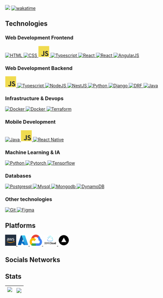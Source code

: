 ![](https://komarev.com/ghpvc/?username=MrCycler&color=blue)
[![wakatime](https://wakatime.com/badge/user/f58982f1-ea2a-49f4-9590-66fec5a145c0.svg)](https://wakatime.com/@f58982f1-ea2a-49f4-9590-66fec5a145c0)

## Technologies

### Web Development Frontend

<div align="left">
<a href="https://developer.mozilla.org/es/docs/Web/HTML" target="_blank" rel="noreferrer">
    <img src="https://cdn-icons-png.flaticon.com/512/732/732212.png" width="36" height="36" alt="HTML" />
</a>
<a href="https://developer.mozilla.org/es/docs/Web/CSS" target="_blank" rel="noreferrer">
    <img src="https://static-00.iconduck.com/assets.00/file-type-css-icon-902x1024-dqy5inwy.png" width="36" height="36" alt="CSS" />
</a>
<a href="https://developer.mozilla.org/es/docs/Web/JavaScript" target="_blank" rel="noreferrer">
    <img src="https://raw.githubusercontent.com/devicons/devicon/master/icons/javascript/javascript-original.svg" width="36" height="36" alt="JS" />
</a>
<a href="https://www.typescriptlang.org/" target="_blank" rel="noreferrer">
    <img src="https://cdn.worldvectorlogo.com/logos/typescript.svg" width="36" height="36" alt="Typescript" />
</a>
<a href="https://es.react.dev/" target="_blank" rel="noreferrer">
    <img src="https://raw.githubusercontent.com/danielcranney/readme-generator/main/public/icons/skills/react-colored.svg" width="36" height="36" alt="React" />
</a>
<a href="https://es.react.dev/" target="_blank" rel="noreferrer">
    <img src="https://raw.githubusercontent.com/danielcranney/readme-generator/main/public/icons/skills/nextjs-colored.svg" width="36" height="36" alt="React" />
</a>
<a href="https://angular.dev/" target="_blank" rel="noreferrer">
    <img src="https://raw.githubusercontent.com/danielcranney/readme-generator/main/public/icons/skills/angularjs-colored.svg" width="36" height="36" alt="AngularJS" />
</a>
</div>

### Web Development Backend

<div align="left">
<a href="https://developer.mozilla.org/es/docs/Web/JavaScript" target="_blank" rel="noreferrer">
    <img src="https://raw.githubusercontent.com/devicons/devicon/master/icons/javascript/javascript-original.svg" width="36" height="36" alt="JS"/>
</a>
<a href="https://www.typescriptlang.org/" target="_blank" rel="noreferrer">
    <img src="https://cdn.worldvectorlogo.com/logos/typescript.svg" width="36" height="36" alt="Typescript" />
</a>
<a href="https://nodejs.org/" target="_blank" rel="noreferrer">
    <img src="https://raw.githubusercontent.com/danielcranney/readme-generator/main/public/icons/skills/nodejs-colored.svg" width="36" height="36" alt="NodeJS"/>
</a>
<a href="https://nestjs.com/" target="_blank" rel="noreferrer">
    <img src="https://raw.githubusercontent.com/danielcranney/readme-generator/main/public/icons/skills/nestjs-colored.svg" width="36" height="36" alt="NestJS"/>
</a>
<a href="https://www.python.org/" target="_blank" rel="noreferrer">
    <img src="https://raw.githubusercontent.com/danielcranney/readme-generator/main/public/icons/skills/python-colored.svg" width="36" height="36" alt="Python"/>
</a>
<a href="https://www.djangoproject.com/" target="_blank" rel="noreferrer">
    <img src="https://seeklogo.com/images/D/django-logo-4C5ECF7036-seeklogo.com.png" width="36" height="36" alt="Django"/>
</a>
<a href="https://www.django-rest-framework.org/" target="_blank" rel="noreferrer">
    <img src="https://storage.caktusgroup.com/media/blog-images/drf-logo2.png" width="50" height="36" alt="DRF"/>
</a>
<a href="https://www.java.com/" target="_blank" rel="noreferrer">
    <img src="https://raw.githubusercontent.com/danielcranney/readme-generator/main/public/icons/skills/java-colored.svg" width="36" height="36" alt="Java"/>
</a>
</div>

### Infrastructure & Devops

<div align="left">

<a href="https://www.docker.com/" target="_blank" rel="noreferrer">
    <img src="https://raw.githubusercontent.com/danielcranney/readme-generator/main/public/icons/skills/docker-colored.svg" width="36" height="36" alt="Docker"/>
</a>
<a href="https://www.docker.com/" target="_blank" rel="noreferrer">
    <img src="https://encrypted-tbn0.gstatic.com/images?q=tbn:ANd9GcRPKA-U9m5BxYQDF1O7atMfj9EMMXEoGu4t0Q&s" width="36" height="36" alt="Docker"/>
</a>
<a href="https://www.terraform.io/" target="_blank" rel="noreferrer">
    <img src="https://static-00.iconduck.com/assets.00/file-type-terraform-icon-455x512-csyun60o.png" width="36" height="36" alt="Terraform"/>
</a>
</div>

### Mobile Development

<div align="left">
<a href="https://www.java.com/" target="_blank" rel="noreferrer">
    <img src="https://raw.githubusercontent.com/danielcranney/readme-generator/main/public/icons/skills/java-colored.svg" width="36" height="36" alt="Java"/>
</a>
<a href="https://developer.mozilla.org/es/docs/Web/JavaScript" target="_blank" rel="noreferrer">
    <img src="https://raw.githubusercontent.com/devicons/devicon/master/icons/javascript/javascript-original.svg" width="36" height="36" alt="JS"/>
</a>
<a href="https://reactnative.dev/" target="_blank" rel="noreferrer">
    <img src="https://raw.githubusercontent.com/danielcranney/readme-generator/main/public/icons/skills/react-colored.svg" width="36" height="36" alt="React Native" />
</a>
</div>

### Machine Learning & IA

<div align="left">
<a href="https://www.python.org/" target="_blank" rel="noreferrer">
    <img src="https://raw.githubusercontent.com/danielcranney/readme-generator/main/public/icons/skills/python-colored.svg" width="36" height="36" alt="Python"/>
</a>
<a href="https://pytorch.org/" target="_blank" rel="noreferrer">
    <img src="https://raw.githubusercontent.com/danielcranney/readme-generator/main/public/icons/skills/pytorch-colored.svg" width="36" height="36" alt="Pytorch"/>
</a>
<a href="https://www.tensorflow.org/" target="_blank" rel="noreferrer">
    <img src="https://miro.medium.com/v2/resize:fit:1000/1*Pgx0qBpKHFehtZj1K_yXCw.png" width="36" height="36" alt="Tensorflow"/>
</a>
</div>

### Databases

<div align="left">
<a href="https://www.postgresql.org/" target="_blank" rel="noreferrer">
    <img src="https://raw.githubusercontent.com/danielcranney/readme-generator/main/public/icons/skills/postgresql-colored.svg" width="36" height="36" alt="Postgresql"/>
</a>
<a href="https://www.mysql.com/" target="_blank" rel="noreferrer">
    <img src="https://raw.githubusercontent.com/danielcranney/readme-generator/main/public/icons/skills/mysql-colored.svg" width="36" height="36" alt="Mysql"/>
</a>
<a href="https://www.mongodb.com/" target="_blank" rel="noreferrer">
    <img src="https://raw.githubusercontent.com/danielcranney/readme-generator/main/public/icons/skills/mongodb-colored.svg" width="36" height="36" alt="Mongodb"/>
</a>
<a href="https://aws.amazon.com/dynamodb" target="_blank" rel="noreferrer">
    <img src="https://static-00.iconduck.com/assets.00/aws-dynamodb-icon-227x256-8rljy0a9.png" width="36" height="36" alt="DynamoDB"/>
</a>
</div>

### Other technologies

<div align="left">
<a href="https://git-scm.com/" target="_blank" rel="noreferrer">
    <img src="https://raw.githubusercontent.com/danielcranney/readme-generator/main/public/icons/skills/git-colored.svg" width="36" height="36" alt="Git"/>
</a>
<a href="https://www.figma.com/" target="_blank" rel="noreferrer">
    <img src="https://raw.githubusercontent.com/danielcranney/readme-generator/main/public/icons/skills/figma-colored.svg" width="36" height="36" alt="Figma"/>
</a>
</div>

## Platforms

<div align="left">
<a href="https://aws.amazon.com/" target="_blank" rel="noreferrer" >
    <img src="https://raw.githubusercontent.com/MrCycler/MrCycler/refs/heads/main/icons/platforms/aws.jpg" width="36" height="36" alt="AWS"/>
</a>
<a href="https://azure.microsoft.com/" target="_blank" rel="noreferrer">
    <img src="https://raw.githubusercontent.com/MrCycler/MrCycler/refs/heads/main/icons/platforms/microsoft-azure.png" width="36" height="36" alt="Azure"/>
</a>
<a href="https://cloud.google.com/" target="_blank" rel="noreferrer">
    <img src="https://raw.githubusercontent.com/MrCycler/MrCycler/refs/heads/main/icons/platforms/gcp.png" width="40" height="36" alt="GCP"/>
</a>
<a href="https://cloud.ibm.com/" target="_blank" rel="noreferrer">
    <img src="https://raw.githubusercontent.com/MrCycler/MrCycler/refs/heads/main/icons/platforms/IBM.png" width="45" height="36" alt="IBM Cloud"/>
</a>
<a href="https://vercel.com/" target="_blank" rel="noreferrer">
    <img src="https://raw.githubusercontent.com/MrCycler/MrCycler/refs/heads/main/icons/platforms/vercel.png" width="36" height="36" alt="Vercel"/>
</a>
</div>

## Socials Networks

## Stats

| <img src="https://github-readme-stats.vercel.app/api?username=MrCycler&show_icons=true&hide_border=true&count_private=true&theme=dark&hide_border=true&layout=compact" /> | <img align="center" src="https://github-readme-stats.vercel.app/api/top-langs/?username=MrCycler&theme=dark&hide_border=true&layout=compact" /> |
| ------------- | ------------- |